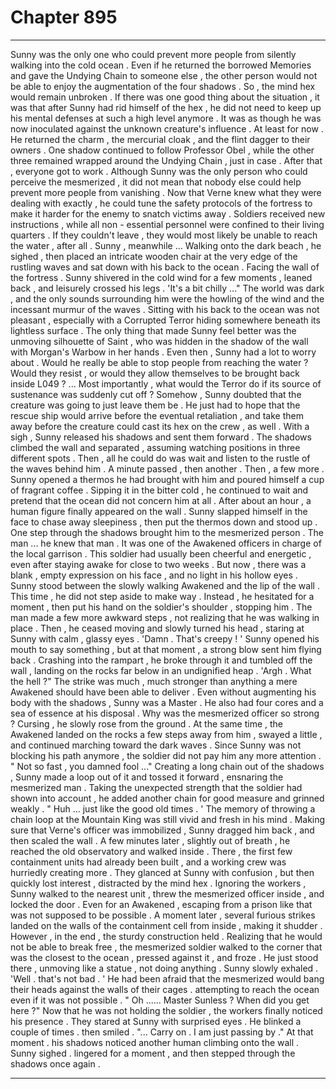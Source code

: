 
# Chapter 895


---

Sunny was the only one who could prevent more people from silently walking into the cold ocean . Even if he returned the borrowed Memories and gave the Undying Chain to someone else , the other person would not be able to enjoy the augmentation of the four shadows . So , the mind hex would remain unbroken .
If there was one good thing about the situation , it was that after Sunny had rid himself of the hex , he did not need to keep up his mental defenses at such a high level anymore . It was as though he was now inoculated against the unknown creature's influence .
At least for now .
He returned the charm , the mercurial cloak , and the flint dagger to their owners . One shadow continued to follow Professor Obel , while the other three remained wrapped around the Undying Chain , just in case . After that , everyone got to work .
Although Sunny was the only person who could perceive the mesmerized , it did not mean that nobody else could help prevent more people from vanishing . Now that Verne knew what they were dealing with exactly , he could tune the safety protocols of the fortress to make it harder for the enemy to snatch victims away .
Soldiers received new instructions , while all non - essential personnel were confined to their living quarters . If they couldn't leave , they would most likely be unable to reach the water , after all .
Sunny , meanwhile ...
Walking onto the dark beach , he sighed , then placed an intricate wooden chair at the very edge of the rustling waves and sat down with his back to the ocean . Facing the wall of the fortress . Sunny shivered in the cold wind for a few moments , leaned back , and leisurely crossed his legs .
'It's a bit chilly ..."
The world was dark , and the only sounds surrounding him were the howling of the wind and the incessant murmur of the waves . Sitting with his back to the ocean was not pleasant , especially with a Corrupted Terror hiding somewhere beneath its lightless surface .
The only thing that made Sunny feel better was the unmoving silhouette of Saint , who was hidden in the shadow of the wall with Morgan's Warbow in her hands . Even then , Sunny had a lot to worry about .
Would he really be able to stop people from reaching the water ?
Would they resist , or would they allow themselves to be brought back inside L049 ?
... Most importantly , what would the Terror do if its source of sustenance was suddenly cut off ? Somehow , Sunny doubted that the creature was going to just leave them be .
He just had to hope that the rescue ship would arrive before the eventual retaliation , and take them away before the creature could cast its hex on the crew , as well .
With a sigh , Sunny released his shadows and sent them forward . The shadows climbed the wall and separated , assuming watching positions in three different spots .
Then , all he could do was wait and listen to the rustle of the waves behind him .
A minute passed , then another . Then , a few more .
Sunny opened a thermos he had brought with him and poured himself a cup of fragrant coffee . Sipping it in the bitter cold , he continued to wait and pretend that the ocean did not concern him at all .
After about an hour , a human figure finally appeared on the wall . Sunny slapped himself in the face to chase away sleepiness , then put the thermos down and stood up . One step through the shadows brought him to the mesmerized person .
The man ... he knew that man . It was one of the Awakened officers in charge of the local garrison . This soldier had usually been cheerful and energetic , even after staying awake for close to two weeks . But now , there was a blank , empty expression on his face , and no light in his hollow eyes .
Sunny stood between the slowly walking Awakened and the lip of the wall .
This time , he did not step aside to make way .
Instead , he hesitated for a moment , then put his hand on the soldier's shoulder , stopping him . The man made a few more awkward steps , not realizing that he was walking in place .
Then , he ceased moving and slowly turned his head , staring at Sunny with calm , glassy eyes .
'Damn . That's creepy ! '
Sunny opened his mouth to say something , but at that moment , a strong blow sent him flying back . Crashing into the rampart , he broke through it and tumbled off the wall , landing on the rocks far below in an undignified heap .
'Argh . What the hell ?"
The strike was much , much stronger than anything a mere Awakened should have been able to deliver . Even without augmenting his body with the shadows , Sunny was a Master . He also had four cores and a sea of essence at his disposal .
Why was the mesmerized officer so strong ?
Cursing , he slowly rose from the ground . At the same time , the Awakened landed on the rocks a few steps away from him , swayed a little , and continued marching toward the dark waves . Since Sunny was not blocking his path anymore , the soldier did not pay him any more attention .
" Not so fast , you damned fool ..."
Creating a long chain out of the shadows , Sunny made a loop out of it and tossed it forward , ensnaring the mesmerized man . Taking the unexpected strength that the soldier had shown into account , he added another chain for good measure and grinned weakly .
" Huh ... just like the good old times . '
The memory of throwing a chain loop at the Mountain King was still vivid and fresh in his mind .
Making sure that Verne's officer was immobilized , Sunny dragged him back , and then scaled the wall .
A few minutes later , slightly out of breath , he reached the old observatory and walked inside . There , the first few containment units had already been built , and a working crew was hurriedly creating more . They glanced at Sunny with confusion , but then quickly lost interest , distracted by the mind hex .
Ignoring the workers , Sunny walked to the nearest unit , threw the mesmerized officer inside , and locked the door . Even for an Awakened , escaping from a prison like that was not supposed to be possible .
A moment later , several furious strikes landed on the walls of the containment cell from inside , making it shudder . However , in the end , the sturdy construction held . Realizing that he would not be able to break free , the mesmerized soldier walked to the corner that was the closest to the ocean , pressed against it , and froze .
He just stood there , unmoving like a statue , not doing anything .
Sunny slowly exhaled .
'Well . that's not bad . '
He had been afraid that the mesmerized would bang their heads against the walls of their cages . attempting to reach the ocean even if it was not possible .
" Oh ...... Master Sunless ? When did you get here ?"
Now that he was not holding the soldier , the workers finally noticed his presence . They stared at Sunny with surprised eyes .
He blinked a couple of times . then smiled .
"... Carry on . I am just passing by ."
At that moment . his shadows noticed another human climbing onto the wall .
Sunny sighed . lingered for a moment , and then stepped through the shadows once again .

---

